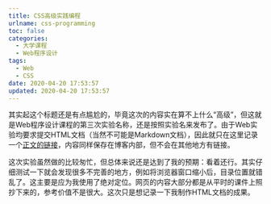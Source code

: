 ```yaml
---
title: CSS高级实践编程
urlname: css-programming
toc: false
categories:
  - 大学课程
  - Web程序设计
tags:
  - Web
  - CSS
date: 2020-04-20 17:53:57
updated: 2020-04-20 17:53:57
---
```


其实起这个标题还是有点尴尬的，毕竟这次的内容实在算不上什么“高级”，但这就是Web程序设计课程的第三次实验名称，还是按照实验名来发布了。由于Web实验均要求提交HTML文档（当然不可能是Markdown文档），因此就只在这里记录一个[正文的链接](../html/css-advanced-practical-programming/)，内容同样保存在博客内部，但不会在其他地方有链接。

这次实验虽然做的比较匆忙，但总体来说还是达到了我的预期：看着还行。其实仔细测试一下就会发现很多不完善的地方，例如将浏览器窗口缩小后，目录位置就错乱了。这主要是应为我使用了绝对定位。网页的内容大部分都是从平时的课件上照抄下来的，参考价值不是很大。这次只是想记录一下我制作HTML文档的成果。

